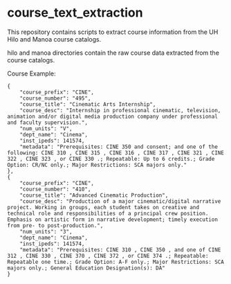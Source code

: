 # course_text_extraction
This repository contains scripts to extract course information from the UH Hilo and Manoa course catalogs.

hilo and manoa directories contain the raw course data extracted from the course catalogs.

Course Example:
```
{
    "course_prefix": "CINE",
    "course_number": "495",
    "course_title": "Cinematic Arts Internship",
    "course_desc": "Internship in professional cinematic, television, animation and/or digital media production company under professional and faculty supervision.",
    "num_units": "V",
    "dept_name": "Cinema",
    "inst_ipeds": 141574,
    "metadata": "Prerequisites: CINE 350 and consent; and one of the following: CINE 310 , CINE 315 , CINE 316 , CINE 317 , CINE 321 , CINE 322 , CINE 323 , or CINE 330 .; Repeatable: Up to 6 credits.; Grade Option: CR/NC only.; Major Restrictions: SCA majors only."
},
{
    "course_prefix": "CINE",
    "course_number": "410",
    "course_title": "Advanced Cinematic Production",
    "course_desc": "Production of a major cinematic/digital narrative project. Working in groups, each student takes on creative and technical role and responsibilities of a principal crew position. Emphasis on artistic form in narrative development; timely execution from pre- to post-production.",
    "num_units": "3",
    "dept_name": "Cinema",
    "inst_ipeds": 141574,
    "metadata": "Prerequisites: CINE 310 , CINE 350 , and one of CINE 312 , CINE 330 , CINE 370 , CINE 372 , or CINE 374 .; Repeatable: Repeatable one time.; Grade Option: A-F only.; Major Restrictions: SCA majors only.; General Education Designation(s): DA"
}
```